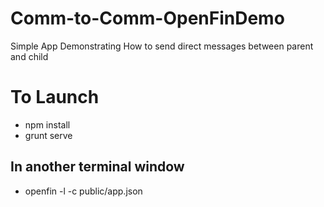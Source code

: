 # Comm-to-Comm-OpenFinDemo
Simple App Demonstrating How to send direct messages between parent and child


To Launch
=========
-   npm install
-   grunt serve

In another terminal window
--------------------------
-   openfin -l -c public/app.json
